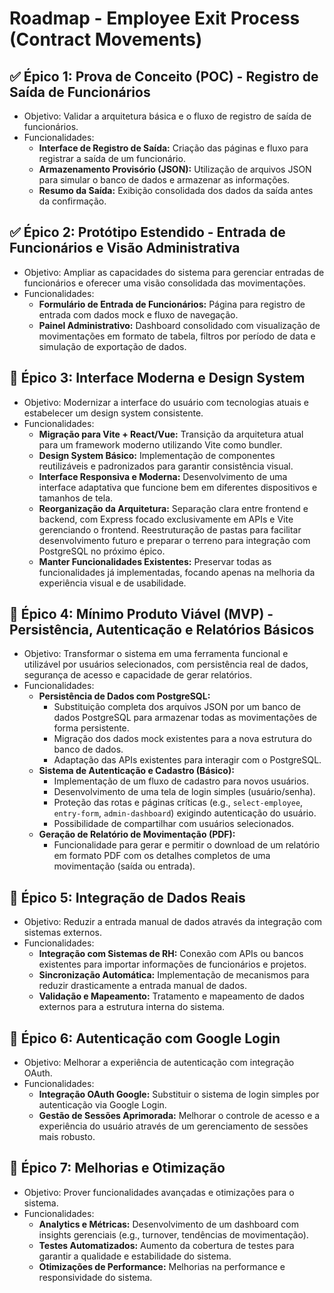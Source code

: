 # Roadmap - Employee Exit Process (Contract Movements)

## ✅ Épico 1: Prova de Conceito (POC) - Registro de Saída de Funcionários
- Objetivo: Validar a arquitetura básica e o fluxo de registro de saída de funcionários.
- Funcionalidades:
  - **Interface de Registro de Saída:** Criação das páginas e fluxo para registrar a saída de um funcionário.
  - **Armazenamento Provisório (JSON):** Utilização de arquivos JSON para simular o banco de dados e armazenar as informações.
  - **Resumo da Saída:** Exibição consolidada dos dados da saída antes da confirmação.

## ✅ Épico 2: Protótipo Estendido - Entrada de Funcionários e Visão Administrativa
- Objetivo: Ampliar as capacidades do sistema para gerenciar entradas de funcionários e oferecer uma visão consolidada das movimentações.
- Funcionalidades:
  - **Formulário de Entrada de Funcionários:** Página para registro de entrada com dados mock e fluxo de navegação.
  - **Painel Administrativo:** Dashboard consolidado com visualização de movimentações em formato de tabela, filtros por período de data e simulação de exportação de dados.

## 🎯 Épico 3: Interface Moderna e Design System
- Objetivo: Modernizar a interface do usuário com tecnologias atuais e estabelecer um design system consistente.
- Funcionalidades:
  - **Migração para Vite + React/Vue:** Transição da arquitetura atual para um framework moderno utilizando Vite como bundler.
  - **Design System Básico:** Implementação de componentes reutilizáveis e padronizados para garantir consistência visual.
  - **Interface Responsiva e Moderna:** Desenvolvimento de uma interface adaptativa que funcione bem em diferentes dispositivos e tamanhos de tela.
  - **Reorganização da Arquitetura:** Separação clara entre frontend e backend, com Express focado exclusivamente em APIs e Vite gerenciando o frontend. Reestruturação de pastas para facilitar desenvolvimento futuro e preparar o terreno para integração com PostgreSQL no próximo épico.
  - **Manter Funcionalidades Existentes:** Preservar todas as funcionalidades já implementadas, focando apenas na melhoria da experiência visual e de usabilidade.

## 🔮 Épico 4: Mínimo Produto Viável (MVP) - Persistência, Autenticação e Relatórios Básicos
- Objetivo: Transformar o sistema em uma ferramenta funcional e utilizável por usuários selecionados, com persistência real de dados, segurança de acesso e capacidade de gerar relatórios.
- Funcionalidades:
  - **Persistência de Dados com PostgreSQL:**
    - Substituição completa dos arquivos JSON por um banco de dados PostgreSQL para armazenar todas as movimentações de forma persistente.
    - Migração dos dados mock existentes para a nova estrutura do banco de dados.
    - Adaptação das APIs existentes para interagir com o PostgreSQL.
  - **Sistema de Autenticação e Cadastro (Básico):**
    - Implementação de um fluxo de cadastro para novos usuários.
    - Desenvolvimento de uma tela de login simples (usuário/senha).
    - Proteção das rotas e páginas críticas (e.g., `select-employee`, `entry-form`, `admin-dashboard`) exigindo autenticação do usuário.
    - Possibilidade de compartilhar com usuários selecionados.
  - **Geração de Relatório de Movimentação (PDF):**
    - Funcionalidade para gerar e permitir o download de um relatório em formato PDF com os detalhes completos de uma movimentação (saída ou entrada).

## 🔮 Épico 5: Integração de Dados Reais
- Objetivo: Reduzir a entrada manual de dados através da integração com sistemas externos.
- Funcionalidades:
  - **Integração com Sistemas de RH:** Conexão com APIs ou bancos existentes para importar informações de funcionários e projetos.
  - **Sincronização Automática:** Implementação de mecanismos para reduzir drasticamente a entrada manual de dados.
  - **Validação e Mapeamento:** Tratamento e mapeamento de dados externos para a estrutura interna do sistema.

## 🔮 Épico 6: Autenticação com Google Login
- Objetivo: Melhorar a experiência de autenticação com integração OAuth.
- Funcionalidades:
  - **Integração OAuth Google:** Substituir o sistema de login simples por autenticação via Google Login.
  - **Gestão de Sessões Aprimorada:** Melhorar o controle de acesso e a experiência do usuário através de um gerenciamento de sessões mais robusto.

## 🔮 Épico 7: Melhorias e Otimização
- Objetivo: Prover funcionalidades avançadas e otimizações para o sistema.
- Funcionalidades:
  - **Analytics e Métricas:** Desenvolvimento de um dashboard com insights gerenciais (e.g., turnover, tendências de movimentação).
  - **Testes Automatizados:** Aumento da cobertura de testes para garantir a qualidade e estabilidade do sistema.
  - **Otimizações de Performance:** Melhorias na performance e responsividade do sistema.